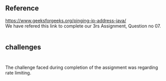 ## Reference <br>
https://www.geeksforgeeks.org/pinging-ip-address-java/  <br>
We have refered this link to complete our 3rs Assignment, Question no 07.<br><br>

## challenges<br><br>
The challenge faced during completion of the assignment was regarding rate limiting.
